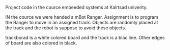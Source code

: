 Project code in the cource embeeded systems at Kalrtsad univerity. 

IN the cource we were handed a mBot Ranger. Assignment is to program the Ranger to move 
in an assigned track. Objects are randomly placed at the track and the robot is suppose to avoid
these objects. 

trackborad is a white colored board and the track is a blac line. Other edges of board are also colored in black. 


